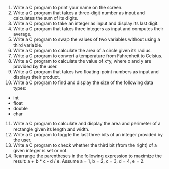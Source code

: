 1. Write a C program to print your name on the screen.
2. Write a C program that takes a three-digit number as input and calculates the sum of its digits.
3. Write a C program to take an integer as input and display its last digit.
4. Write a C program that takes three integers as input and computes their average.
5. Write a C program to swap the values of two variables without using a third variable.
6. Write a C program to calculate the area of a circle given its radius.
7. Write a C program to convert a temperature from Fahrenheit to Celsius.
8. Write a C program to calculate the value of x^y, where x and y are provided by the user.
9. Write a C program that takes two floating-point numbers as input and displays their product.
10. Write a C program to find and display the size of the following data types:
   - int
   - float
   - double
   - char
11. Write a C program to calculate and display the area and perimeter of a rectangle given its length and width.
12. Write a C program to toggle the last three bits of an integer provided by the user.
13. Write a C program to check whether the third bit (from the right) of a given integer is set or not.
14. Rearrange the parentheses in the following expression to maximize the result: a + b * c - d / e. Assume a = 1, b = 2, c = 3, d = 4, e = 2.

